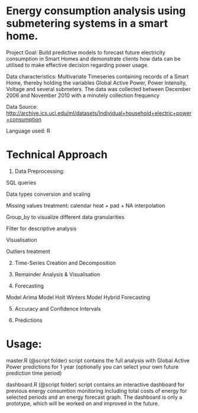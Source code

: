 # Energy consumption analysis using submetering systems in a smart home.

Project Goal: Build predictive models to forecast future electricity consumption in Smart Homes and demonstrate clients how data can be utilised to make effective decision regarding power usage.

Data characteristics: Multivariate Timeseries containing records of a Smart Home, thereby holding the variables Global Active Power, Power Intensity, Voltage and several submeters. The data was collected between December 2006 and November 2010 with a minutely collection frequency

Data Source: http://archive.ics.uci.edu/ml/datasets/Individual+household+electric+power+consumption

Language used: R

# Technical Approach

1. Data Preprocessing:

SQL queries

Data types conversion and scaling

Missing values treatment: calendar heat + pad + NA interpolation

Group_by to visualize different data granularities

Filter for descriptive analysis

Visualisation

Outliers treatment

2. Time-Series Creation and Decomposition

3. Remainder Analysis & Visualisation

4. Forecasting

Model Arima
Model Holt Winters
Model Hybrid Forecasting

5. Accuracy and Confidence Intervals

6. Predictions

# Usage:
master.R (@script folder) script contains the full analysis with Global Active Power predictions for 1 year (optionally you can select your own future prediction time period)

dashboard.R (@script folder) script contains an interactive dashboard for previous energy consumtion monitoring including total costs of energy for selected periods and an energy forecast graph. The dashboard is only a prototype, which will be worked on and improved in the future.
